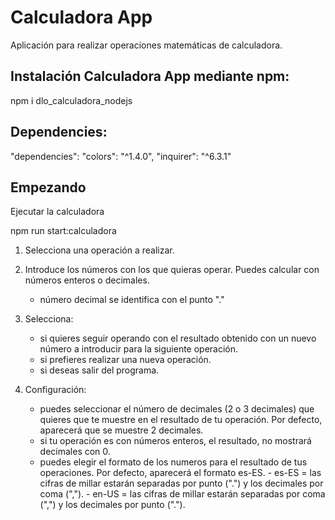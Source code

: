 # Calculadora App

Aplicación para realizar operaciones matemáticas de calculadora.


## Instalación Calculadora App mediante npm:

  npm i dlo_calculadora_nodejs


## Dependencies:

"dependencies": 
    "colors": "^1.4.0",
    "inquirer": "^6.3.1"


## Empezando

Ejecutar la calculadora

  npm run start:calculadora

1. Selecciona una operación a realizar.

2. Introduce los números con los que quieras operar. Puedes calcular con números enteros o decimales.
    - número decimal se identifica con el punto "."

3. Selecciona: 
    - si quieres seguir operando con el resultado obtenido con un nuevo número a introducir para la siguiente operación.
    - si prefieres realizar una nueva operación.
    - si deseas salir del programa.

4. Configuración: 
    - puedes seleccionar el número de decimales (2 o 3 decimales) que quieres que te muestre en el resultado de tu operación. Por defecto, aparecerá que se muestre 2 decimales.
    - si tu operación es con números enteros, el resultado, no mostrará decimales con 0.
    - puedes elegir el formato de los numeros para el resultado de tus operaciones. Por defecto, aparecerá el formato es-ES.
          - es-ES = las cifras de millar estarán separadas por punto (".") y los decimales por coma (",").
          - en-US = las cifras de millar estarán separadas por coma (",") y los decimales por punto (".").
